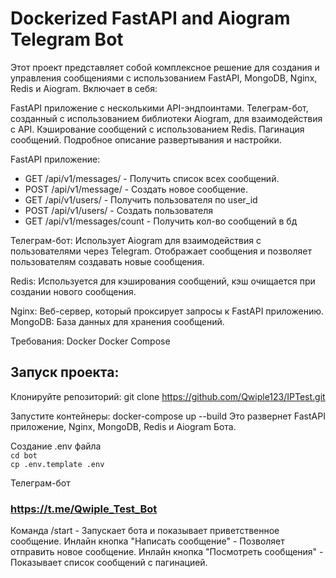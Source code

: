 # Dockerized FastAPI and Aiogram Telegram Bot
Этот проект представляет собой комплексное решение для создания и управления сообщениями с использованием FastAPI, MongoDB, Nginx, Redis и Aiogram. Включает в себя:

FastAPI приложение с несколькими API-эндпоинтами.
Телеграм-бот, созданный с использованием библиотеки Aiogram, для взаимодействия с API.
Кэширование сообщений с использованием Redis.
Пагинация сообщений.
Подробное описание развертывания и настройки.

FastAPI приложение:

- GET /api/v1/messages/ - Получить список всех сообщений.
- POST /api/v1/message/ - Создать новое сообщение.
- GET /api/v1/users/ - Получить пользователя по user_id
- POST /api/v1/users/ - Создать пользователя
- GET /api/v1/messages/count - Получить кол-во сообщений в бд

Телеграм-бот:
    Использует Aiogram для взаимодействия с пользователями через Telegram.
    Отображает сообщения и позволяет пользователям создавать новые сообщения.

Redis:
    Используется для кэширования сообщений, кэш очищается при создании нового сообщения.

Nginx:
    Веб-сервер, который проксирует запросы к FastAPI приложению.
MongoDB:
    База данных для хранения сообщений.

Требования:
    Docker
    Docker Compose
## Запуск проекта:
Клонируйте репозиторий:
    git clone https://github.com/Qwiple123/IPTest.git

Запустите контейнеры:
    docker-compose up --build
    Это развернет FastAPI приложение, Nginx, MongoDB, Redis и Aiogram Бота.
    
Создание .env файла<br/>
    `cd bot`<br/>
    `cp .env.template .env`
    



Телеграм-бот
### https://t.me/Qwiple_Test_Bot
Команда /start - Запускает бота и показывает приветственное сообщение.
Инлайн кнопка "Написать сообщение" - Позволяет отправить новое сообщение.
Инлайн кнопка "Посмотреть сообщения" - Показывает список сообщений с пагинацией.
